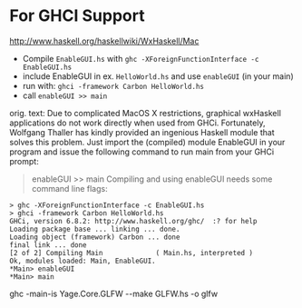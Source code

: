 # For GHCI Support
http://www.haskell.org/haskellwiki/WxHaskell/Mac

- Compile `EnableGUI.hs` with `ghc -XForeignFunctionInterface -c EnableGUI.hs`
- include EnableGUI in ex. `HelloWorld.hs` and use `enableGUI` (in your main)
- run with: `ghci -framework Carbon HelloWorld.hs`
- call `enableGUI >> main`



orig. text:
Due to complicated MacOS X restrictions, graphical wxHaskell applications do not work directly when used from GHCi. Fortunately, Wolfgang Thaller has kindly provided an ingenious Haskell module that solves this problem. Just import the (compiled) module EnableGUI in your program and issue the following command to run main from your GHCi prompt:

> enableGUI >> main
Compiling and using enableGUI needs some command line flags:

```
> ghc -XForeignFunctionInterface -c EnableGUI.hs
> ghci -framework Carbon HelloWorld.hs
GHCi, version 6.8.2: http://www.haskell.org/ghc/  :? for help
Loading package base ... linking ... done.
Loading object (framework) Carbon ... done
final link ... done
[2 of 2] Compiling Main             ( Main.hs, interpreted )
Ok, modules loaded: Main, EnableGUI.
*Main> enableGUI
*Main> main
```


ghc -main-is Yage.Core.GLFW --make GLFW.hs -o glfw
